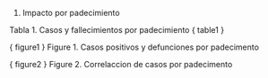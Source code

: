 1. Impacto por padecimiento

Tabla 1. Casos y fallecimientos por padecimiento { table1 }

{ figure1 } Figure 1. Casos positivos y defunciones por padecimento


{ figure2 } Figure 2. Correlaccion de casos por padecimento
